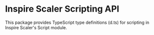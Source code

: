 # Inspire Scaler Scripting API

This package provides TypeScript type definitions (d.ts) for scripting in Inspire Scaler's Script module.